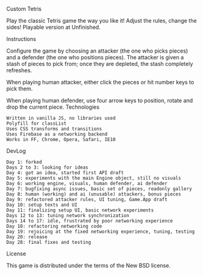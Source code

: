 Custom Tetris

Play the classic Tetris game the way you like it! Adjust the rules, change the sides! Playable version at Unfinished.

Instructions

Configure the game by choosing an attacker (the one who picks pieces) and a defender (the one who positions pieces). The attacker is given a stash of pieces to pick from; once they are depleted, the stash completely refreshes.

When playing human attacker, either click the pieces or hit number keys to pick them.

When playing human defender, use four arrow keys to position, rotate and drop the current piece.
Technologies

    Written in vanilla JS, no libraries used
    Polyfill for classList
    Uses CSS transforms and transitions
    Uses Firebase as a networking backend
    Works in FF, Chrome, Opera, Safari, IE10

DevLog

    Day 1: forked
    Days 2 to 3: looking for ideas
    Day 4: got an idea, started first API draft
    Day 5: experiments with the main Engine object, still no visuals
    Day 6: working engine, visuals, human defender, ai defender
    Day 7: bugfixing async issues, basic set of pieces, readonly gallery
    Day 8: human (working) and ai (unusable) attackers, bonus pieces
    Day 9: refactored attacker rules, UI tuning, Game.App draft
    Day 10: setup texts and UI
    Day 11: finalizing setup UI, basic network experiments
    Days 12 to 13: tuning network synchronization
    Days 14 to 17: idle, frustrated by poor networking experience
    Day 18: refactoring networking code
    Day 19: rejoicing at the fixed networking experience, tuning, testing
    Day 20: release
    Day 28: final fixes and testing

License

This game is distributed under the terms of the New BSD license.
